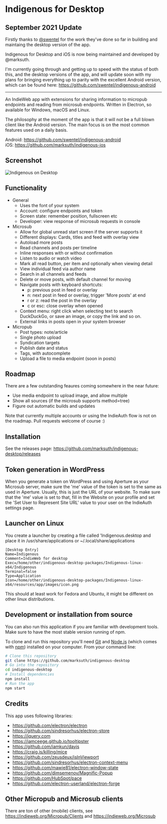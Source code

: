 # Indigenous for Desktop

## September 2021 Update

Firstly thanks to [@swentel](https://github.com/swentel) for the work they've done so far in building and maintaing the desktop version of the app.

Indigenous for Desktop and iOS is now being maintained and developed by @marksuth.

I'm currently going through and getting up to speed with the status of both this, and the desktop versions of the app, and will update soon with my plans for bringing everything up to parity with the excellent Android version, which can be found here: https://github.com/swentel/indigenous-android

----

An IndieWeb app with extensions for sharing information to micropub endpoints and reading 
from microsub endpoints. Written in Electron, so available for Windows, macOS and Linux.

The philosophy at the moment of the app is that it will not be a full blown client like
the Android version. The main focus is on the most common features used on a daily basis.

Android: https://github.com/swentel/indigenous-android  
iOS: https://github.com/marksuth/indigenous-ios

## Screenshot
![Indigenous on Desktop](https://indigenous.marksuth.dev/images/indigenous-desktop-screenshot.png "Indigenous Desktop")

## Functionality

- General
  - Uses the font of your system
  - Account: configure endpoints and token
  - Screen state: remember position, fullscreen etc
  - Developer: view response of microsub requests in console
- Microsub
  - Allow for global unread start screen if the server supports it
  - Different displays: Cards, titles and feed with overlay view
  - Autoload more posts
  - Read channels and posts per timeline
  - Inline responses with or without confirmation
  - Listen to audio or watch video
  - Mark all read button, per item and optionally when viewing detail
  - View individual feed via author name
  - Search in all channels and feeds
  - Delete or move posts, with default channel for moving
  - Navigate posts with keyboard shortcuts:
    - p: previous post in feed or overlay
    - n: next post in feed or overlay, trigger 'More posts' at end
    - r or z: read the post in the overlay
    - c or esc: close overlay when opened
  - Context menu: right click when selecting text to search DuckDuckGo, or save
    an image, or copy the link and so on.
  - External links in posts open in your system browser
- Micropub
  - Post types: note/article
  - Single photo upload
  - Syndication targets
  - Publish date and status
  - Tags, with autocomplete
  - Upload a file to media endpoint (soon in posts)

## Roadmap

There are a few outstanding feaures coming somewhere in the near future:

- Use media endpoint to upload image, and allow multiple
- Show all sources (if the microsub supports method=tree)
- Figure out automatic builds and updates

Note that currently multiple accounts or using the IndieAuth flow is
not on the roadmap. Pull requests welcome of course :)

## Installation

See the releases page: https://github.com/marksuth/indigenous-desktop/releases

## Token generation in WordPress

When you generate a token on WordPress and using Aperture as your Microsub
server, make sure the 'me' value of the token is set to the same as used
in Aperture. Usually, this is just the URL of your website. To make sure
that the 'me' value is set to that, fill in the Website on your profile
and set the 'Set User to Represent Site URL' value to your user on the
IndieAuth settings page.

## Launcher on Linux

You create a launcher by creating a file called 'Indigenous.desktop and place
it in /usr/share/applications or ~/.local/share/applications

```
[Desktop Entry]
Name=Indigenous
Comment=IndieWeb for desktop
Exec=/home/other/indigenous-desktop-packages/Indigenous-linux-x64/Indigenous
Terminal=false
Type=Application
Icon=/home/other/indigenous-desktop-packages/Indigenous-linux-x64/resources/app/images/icon.png
```

This should at least work for Fedora and Ubuntu, it might be different on other
linux distributions.

## Development or installation from source

You can also run this application if you are familiar with development tools. Make sure
to have the most stable version running of npm.

To clone and run this repository you'll need [Git](https://git-scm.com) and 
[Node.js](https://nodejs.org/en/download/) (which comes with [npm](http://npmjs.com)) 
installed on your computer. From your command line:

```bash
# Clone this repository
git clone https://github.com/marksuth/indigenous-desktop
# Go into the repository
cd indigenous-desktop
# Install dependencies
npm install
# Run the app
npm start
```

## Credits

This app uses following libraries:

- https://github.com/electron/electron
- https://github.com/sindresorhus/electron-store
- https://jquery.com
- https://iamceege.github.io/tooltipster
- https://github.com/iamkun/dayjs
- https://craig.is/killing/mice
- https://github.com/zeusdeux/isInViewport
- https://github.com/sindresorhus/electron-context-menu
- https://github.com/mawie81/electron-window-state
- https://github.com/dimsemenov/Magnific-Popup
- https://github.com/HubSpot/pace
- https://github.com/electron-userland/electron-forge

## Other Micropub and Microsub clients

There are ton of other (mobile) clients, see https://indieweb.org/Micropub/Clients and
https://indieweb.org/Microsub
